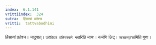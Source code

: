 ```yaml
---
index:  6.1.141
vrittiindex:  324
sutra:  हिंसायां प्रतेश्च
vritti:  tattvabodhini 
---
```


हिंसायां प्रतेश्च। चादुपात्। `उरोविदारं प्रतिचस्करे नखै`रिति माघः। कर्मणि लिट्। `ऋच्छत्यृ?ता`मिति गुणः।

